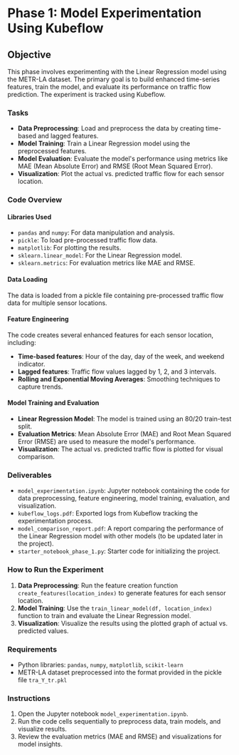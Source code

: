 # Phase 1: Model Experimentation Using Kubeflow

## Objective
This phase involves experimenting with the Linear Regression model using the METR-LA dataset. The primary goal is to build enhanced time-series features, train the model, and evaluate its performance on traffic flow prediction. The experiment is tracked using Kubeflow.

### Tasks
- **Data Preprocessing**: Load and preprocess the data by creating time-based and lagged features.
- **Model Training**: Train a Linear Regression model using the preprocessed features.
- **Model Evaluation**: Evaluate the model's performance using metrics like MAE (Mean Absolute Error) and RMSE (Root Mean Squared Error).
- **Visualization**: Plot the actual vs. predicted traffic flow for each sensor location.

### Code Overview

#### Libraries Used
- `pandas` and `numpy`: For data manipulation and analysis.
- `pickle`: To load pre-processed traffic flow data.
- `matplotlib`: For plotting the results.
- `sklearn.linear_model`: For the Linear Regression model.
- `sklearn.metrics`: For evaluation metrics like MAE and RMSE.

#### Data Loading
The data is loaded from a pickle file containing pre-processed traffic flow data for multiple sensor locations.

#### Feature Engineering
The code creates several enhanced features for each sensor location, including:
- **Time-based features**: Hour of the day, day of the week, and weekend indicator.
- **Lagged features**: Traffic flow values lagged by 1, 2, and 3 intervals.
- **Rolling and Exponential Moving Averages**: Smoothing techniques to capture trends.

#### Model Training and Evaluation
- **Linear Regression Model**: The model is trained using an 80/20 train-test split.
- **Evaluation Metrics**: Mean Absolute Error (MAE) and Root Mean Squared Error (RMSE) are used to measure the model's performance.
- **Visualization**: The actual vs. predicted traffic flow is plotted for visual comparison.

### Deliverables
- `model_experimentation.ipynb`: Jupyter notebook containing the code for data preprocessing, feature engineering, model training, evaluation, and visualization.
- `kubeflow_logs.pdf`: Exported logs from Kubeflow tracking the experimentation process.
- `model_comparison_report.pdf`: A report comparing the performance of the Linear Regression model with other models (to be updated later in the project).
- `starter_notebook_phase_1.py`: Starter code for initializing the project.

### How to Run the Experiment
1. **Data Preprocessing**: Run the feature creation function `create_features(location_index)` to generate features for each sensor location.
2. **Model Training**: Use the `train_linear_model(df, location_index)` function to train and evaluate the Linear Regression model.
3. **Visualization**: Visualize the results using the plotted graph of actual vs. predicted values.

### Requirements
- Python libraries: `pandas`, `numpy`, `matplotlib`, `scikit-learn`
- METR-LA dataset preprocessed into the format provided in the pickle file `tra_Y_tr.pkl`

### Instructions
1. Open the Jupyter notebook `model_experimentation.ipynb`.
2. Run the code cells sequentially to preprocess data, train models, and visualize results.
3. Review the evaluation metrics (MAE and RMSE) and visualizations for model insights.

